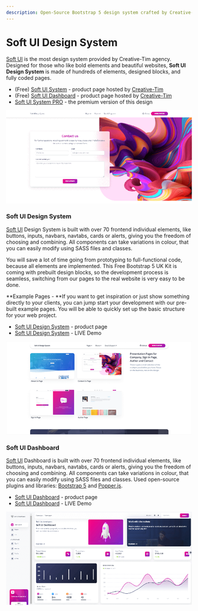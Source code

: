 ```yaml
---
description: Open-Source Bootstrap 5 design system crafted by Creative-Tim.
---
```


# Soft UI Design System

[Soft UI](https://appseed.us/ui-kit/soft-ui-design-system) is the most design system provided by Creative-Tim agency. Designed for those who like bold elements and beautiful websites, **Soft UI Design System** is made of hundreds of elements, designed blocks, and fully coded pages. 

* (Free) [Soft UI System](https://bit.ly/3v6JYIe) - product page hosted by [Creative-Tim](../partners/creative-tim.md)
* (Free) [Soft UI Dashboard](https://bit.ly/2Q1uIfK) - product page hosted by [Creative-Tim](../partners/creative-tim.md)
* [Soft UI System PRO](https://bit.ly/3730QW3) - the premium version of this design  

![Soft UI Design System - Contact Page.](../../.gitbook/assets/docs-soft-ui-contact-page.png)



### Soft UI Design System

[Soft UI](https://appseed.us/ui-kit/soft-ui-design-system) Design System is built with over 70 frontend individual elements, like buttons, inputs, navbars, navtabs, cards or alerts, giving you the freedom of choosing and combining. All components can take variations in colour, that you can easily modify using SASS files and classes.

You will save a lot of time going from prototyping to full-functional code, because all elements are implemented. This Free Bootstrap 5 UK Kit is coming with prebuilt design blocks, so the development process is seamless, switching from our pages to the real website is very easy to be done.

 **Example Pages - **If you want to get inspiration or just show something directly to your clients, you can jump start your development with our pre-built example pages. You will be able to quickly set up the basic structure for your web project.

* [Soft UI Design System](https://bit.ly/3v6JYIe) - product page
* [Soft UI Design System](https://bit.ly/3nXZR0y) - LIVE Demo

![Soft UI Design System - UI Cards.](../../.gitbook/assets/docs-soft-ui-cards.png)



### Soft UI Dashboard

[Soft UI](https://appseed.us/ui-kit/soft-ui-design-system) Dashboard is built with over 70 frontend individual elements, like buttons, inputs, navbars, navtabs, cards or alerts, giving you the freedom of choosing and combining. All components can take variations in colour, that you can easily modify using SASS files and classes. Used open-source plugins and libraries:  [Bootstrap 5](https://www.getbootstrap.com) and  [Popper.js](https://popper.js.org). 

* [Soft UI Dashboard](https://bit.ly/2Q1uIfK) - product page
* [Soft UI Dashboard](https://bit.ly/3dLM7CE) - LIVE Demo

![Soft UI Dashboard - Bootstrap 5 Template.](../../.gitbook/assets/docs-soft-ui-dashboard.png)



 
